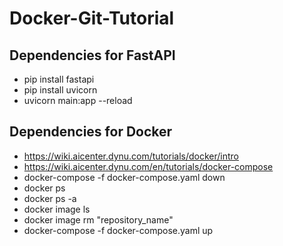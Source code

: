 # Docker-Git-Tutorial

## Dependencies for FastAPI

- pip install fastapi
- pip install uvicorn
- uvicorn main:app --reload

## Dependencies for Docker 

- https://wiki.aicenter.dynu.com/tutorials/docker/intro
- https://wiki.aicenter.dynu.com/en/tutorials/docker-compose
- docker-compose -f docker-compose.yaml down
- docker ps
- docker ps -a
- docker image ls
- docker image rm "repository_name"
- docker-compose -f docker-compose.yaml up
